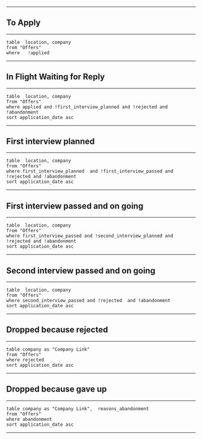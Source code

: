

----
## To Apply
----
```dataview
table  location, company 
from "Offers"
where   !applied  
```

----
## In Flight Waiting for Reply
----
```dataview
table  location, company
from "Offers"
where applied and !first_interview_planned and !rejected and !abandonment
sort application_date asc
```

----
## First interview planned
----
```dataview
table  location, company
from "Offers"
where first_interview_planned  and !first_interview_passed and !rejected and !abandonment
sort application_date asc
```

----
## First interview passed and on going
----
```dataview
table  location, company
from "Offers"
where first_interview_passed and !second_interview_planned and !rejected and !abandonment
sort application_date asc
```
----
## Second interview passed and on going
----
```dataview
table  location, company
from "Offers"
where second_interview_passed and !rejected  and !abandonment
sort application_date asc
```

----
## Dropped  because rejected
----

```dataview
table company as "Company Link"
from "Offers"
where rejected
sort application_date asc
```

----
## Dropped because gave up
----
```dataview
table company as "Company Link",  reasons_abandonment
from "Offers"
where abandonment
sort application_date asc
```

---